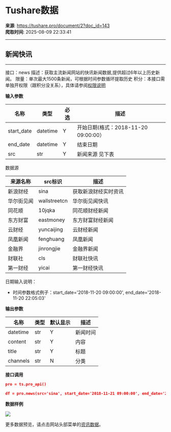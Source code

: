 # Tushare数据

**来源**: https://tushare.pro/document/2?doc_id=143  
**爬取时间**: 2025-08-09 22:33:41

---

## 新闻快讯

---

接口：news
描述：获取主流新闻网站的快讯新闻数据,提供超过6年以上历史新闻。
限量：单次最大1500条新闻，可根据时间参数循环提取历史
积分：本接口需单独开权限（跟积分没关系），具体请参阅[权限说明](https://tushare.pro/document/1?doc_id=290)

**输入参数**

| 名称 | 类型 | 必选 | 描述 |
| --- | --- | --- | --- |
| start\_date | datetime | Y | 开始日期(格式：2018-11-20 09:00:00） |
| end\_date | datetime | Y | 结束日期 |
| src | str | Y | 新闻来源 见下表 |

数据源

| 来源名称 | src标识 | 描述 |
| --- | --- | --- |
| 新浪财经 | sina | 获取新浪财经实时资讯 |
| 华尔街见闻 | wallstreetcn | 华尔街见闻快讯 |
| 同花顺 | 10jqka | 同花顺财经新闻 |
| 东方财富 | eastmoney | 东方财富财经新闻 |
| 云财经 | yuncaijing | 云财经新闻 |
| 凤凰新闻 | fenghuang | 凤凰新闻 |
| 金融界 | jinrongjie | 金融界新闻 |
| 财联社 | cls | 财联社快讯 |
| 第一财经 | yicai | 第一财经快讯 |

日期输入说明：

* 时间参数格式例子：start\_date='2018-11-20 09:00:00', end\_date='2018-11-20 22:05:03'

**输出参数**

| 名称 | 类型 | 默认显示 | 描述 |
| --- | --- | --- | --- |
| datetime | str | Y | 新闻时间 |
| content | str | Y | 内容 |
| title | str | Y | 标题 |
| channels | str | N | 分类 |

**接口调用**

```json
pro = ts.pro_api()

df = pro.news(src='sina', start_date='2018-11-21 09:00:00', end_date='2018-11-22 10:10:00')
```

**数据样例**

![](https://tushare.pro/files/img/news_sp.png)

更多数据预览，请点击网站头部菜单的[资讯数据](https://tushare.pro/news)。
